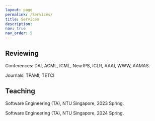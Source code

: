```yaml
---
layout: page
permalink: /Services/
title: Services
description:
nav: true
nav_order: 5
---
```

<!-- 
For now, this page is assumed to be a static description of your courses. You can convert it to a collection similar to `_projects/` so that you can have a dedicated page for each course.

Organize your courses by years, topics, or universities, however you like! -->

## Reviewing
Conferences: DAI, ACML, ICML, NeurIPS, ICLR, AAAI, WWW, AAMAS.

Journals: TPAMI, TETCI

## Teaching

Software Engineering (TA), NTU Singapore, 2023 Spring.

Software Engineering (TA), NTU Singapore, 2024 Spring.